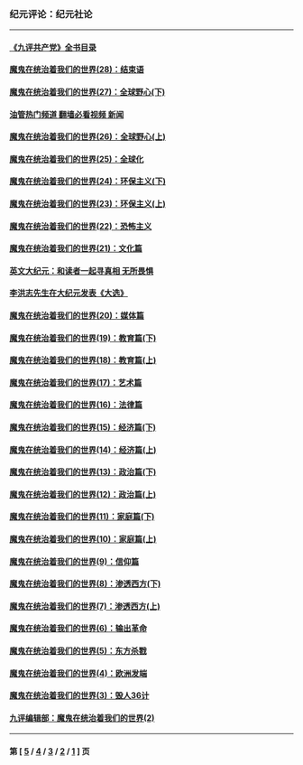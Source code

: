 ### 纪元评论：纪元社论
---
#### [《九评共产党》全书目录](../../pages/nsc422/n13708085.md?04180330) 
#### [魔鬼在统治着我们的世界(28)：结束语](../../pages/nsc422/n10936246.md?04180330) 
#### [魔鬼在统治着我们的世界(27)：全球野心(下)](../../pages/nsc422/n10928319.md?04180330) 
#### [油管热门频道 翻墙必看视频 新闻](ok?04180330)
#### [魔鬼在统治着我们的世界(26)：全球野心(上)](../../pages/nsc422/n10900318.md?04180330) 
#### [魔鬼在统治着我们的世界(25)：全球化](../../pages/nsc422/n10788205.md?04180330) 
#### [魔鬼在统治着我们的世界(24)：环保主义(下)](../../pages/nsc422/n10695307.md?04180330) 
#### [魔鬼在统治着我们的世界(23)：环保主义(上)](../../pages/nsc422/n10688613.md?04180330) 
#### [魔鬼在统治着我们的世界(22)：恐怖主义](../../pages/nsc422/n10614727.md?04180330) 
#### [魔鬼在统治着我们的世界(21)：文化篇](../../pages/nsc422/n10597706.md?04180330) 
#### [英文大纪元：和读者一起寻真相 无所畏惧](../../pages/nsc422/n12542027.md?04180330) 
#### [李洪志先生在大纪元发表《大选》](../../pages/nsc422/n12534746.md?04180330) 
#### [魔鬼在统治着我们的世界(20)：媒体篇](../../pages/nsc422/n10586579.md?04180330) 
#### [魔鬼在统治着我们的世界(19)：教育篇(下)](../../pages/nsc422/n10564808.md?04180330) 
#### [魔鬼在统治着我们的世界(18)：教育篇(上)](../../pages/nsc422/n10526970.md?04180330) 
#### [魔鬼在统治着我们的世界(17)：艺术篇](../../pages/nsc422/n10499093.md?04180330) 
#### [魔鬼在统治着我们的世界(16)：法律篇](../../pages/nsc422/n10485969.md?04180330) 
#### [魔鬼在统治着我们的世界(15)：经济篇(下)](../../pages/nsc422/n10469975.md?04180330) 
#### [魔鬼在统治着我们的世界(14)：经济篇(上)](../../pages/nsc422/n10457370.md?04180330) 
#### [魔鬼在统治着我们的世界(13)：政治篇(下)](../../pages/nsc422/n10448270.md?04180330) 
#### [魔鬼在统治着我们的世界(12)：政治篇(上)](../../pages/nsc422/n10444576.md?04180330) 
#### [魔鬼在统治着我们的世界(11)：家庭篇(下)](../../pages/nsc422/n10440961.md?04180330) 
#### [魔鬼在统治着我们的世界(10)：家庭篇(上)](../../pages/nsc422/n10435448.md?04180330) 
#### [魔鬼在统治着我们的世界(9)：信仰篇](../../pages/nsc422/n10432159.md?04180330) 
#### [魔鬼在统治着我们的世界(8)：渗透西方(下)](../../pages/nsc422/n10429603.md?04180330) 
#### [魔鬼在统治着我们的世界(7)：渗透西方(上)](../../pages/nsc422/n10426013.md?04180330) 
#### [魔鬼在统治着我们的世界(6)：输出革命](../../pages/nsc422/n10421536.md?04180330) 
#### [魔鬼在统治着我们的世界(5)：东方杀戮](../../pages/nsc422/n10417707.md?04180330) 
#### [魔鬼在统治着我们的世界(4)：欧洲发端](../../pages/nsc422/n10414890.md?04180330) 
#### [魔鬼在统治着我们的世界(3)：毁人36计](../../pages/nsc422/n10411583.md?04180330) 
#### [九评编辑部：魔鬼在统治着我们的世界(2)](../../pages/nsc422/n10410036.md?04180330) 

---
#### 第 [ [5](./5.md?04180330) / [4](./4.md?04180330) / [3](./3.md?04180330) / [2](./2.md?04180330) / [1](./1.md?04180330) ] 页
